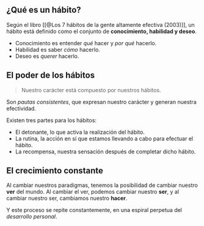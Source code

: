 ## ¿Qué es un hábito?

Según el libro [[@Los 7 hábitos de la gente altamente efectiva (2003)]], un hábito está definido como el conjunto de **conocimiento, habilidad y deseo**.

- Conocimiento es entender *qué* hacer y *por qué* hacerlo.
- Habilidad es saber *cómo* hacerlo.
- Deseo es *querer* hacerlo.

## El poder de los hábitos

> Nuestro carácter está compuesto por nuestros hábitos.

Son *pautas consistentes*, que expresan nuestro carácter y generan nuestra efectividad.

Existen tres partes para los hábitos:
- El detonante, lo que activa la realización del hábito.
- La rutina, la acción en sí que estamos llevando a cabo para efectuar el hábito.
- La recompensa, nuestra sensación después de completar dicho hábito.

## El crecimiento constante

Al cambiar nuestros paradigmas, tenemos la posibilidad de cambiar nuestro **ver** del mundo. Al cambiar el ver, podemos cambiar nuestro **ser**, y al cambiar nuestro ser, cambiamos nuestro **hacer**.

Y este proceso se repite constantemente, en una espiral perpetua del *desarrollo personal*.